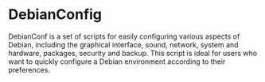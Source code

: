 # DebianConfig
DebianConf is a set of scripts for easily configuring various aspects of Debian, including the graphical interface, sound, network, system and hardware, packages, security and backup. This script is ideal for users who want to quickly configure a Debian environment according to their preferences.